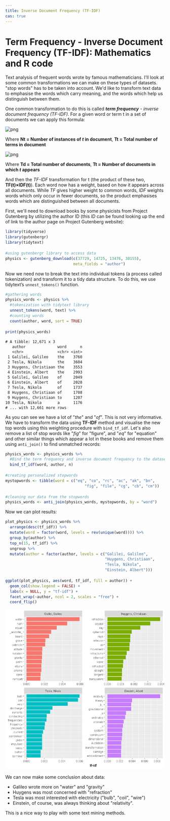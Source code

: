 ```yaml
---
title: Inverse Document Frequency (TF-IDF)
cas: true
--- 
```



# Term Frequency - Inverse Document Frequency (TF-IDF): Mathematics and R code

Text analysis of frequent words wrote by famous mathematicians. I'll look at some common transformations we can make on these types of datasets. "stop words" has to be taken into account. We'd like to transform text data to emphasise the words which carry meaning, and the words which help us distinguish between them.

One common transformation to do this is called ***term frequency** - inverse document frequency (TF-IDF)*. For a given word or term t in a set of documents we can apply this formula:


![png](https://render.githubusercontent.com/render/math?math=TF=\frac{Nt}{Tt})


Where **Nt = Number of instances of *t* in document**, **Tt = Total number of terms in document**


![png](https://render.githubusercontent.com/render/math?math=IDF=log(\frac{Td}{Dt}))
  

Where **Td = Total number of documents**, **Tt = Number of documents in which *t* appears**

And then the *TF-IDF* transformation for t (the product of these two, **TF(t)×IDF(t)**). Each word now has a weight, based on how it appears across all documents. While *TF* gives higher weight to common words, *IDF* weights words which only occur in fewer documents, so the product emphasises words which are distinguished between all documents.

First, we'll need to download books by some physicists from Project Gutenberg by utilizing the author ID (this *ID* can be found looking up the end of link to the author page on Project Gutenberg website):


```R
library(tidyverse)
library(gutenbergr)
library(tidytext)

#using gutenbergr library to access data
physics <- gutenberg_download(c(37729, 14725, 13476, 30155), 
                              meta_fields = "author")
```
Now we need now to break the text into individual tokens (a process called tokenization) and transform it to a tidy data structure. To do this, we use tidytext’s ```unnest_tokens()``` function. 

```R
#gathering words
physics_words <- physics %>%
  #tokenization with tidytext library 
  unnest_tokens(word, text) %>%
  #counting words 
  count(author, word, sort = TRUE)

print(physics_words)
```


```
# A tibble: 12,671 x 3
   author              word      n
   <chr>               <chr> <int>
 1 Galilei, Galileo    the    3760
 2 Tesla, Nikola       the    3604
 3 Huygens, Christiaan the    3553
 4 Einstein, Albert    the    2993
 5 Galilei, Galileo    of     2049
 6 Einstein, Albert    of     2028
 7 Tesla, Nikola       of     1737
 8 Huygens, Christiaan of     1708
 9 Huygens, Christiaan to     1207
10 Tesla, Nikola       a      1176
# ... with 12,661 more rows
```

    

As you can see we have a lot of "*the*" and "*of*". This is not very informative. We have to transform the data using **TF-IDF** method and visualise the new top words using this weighting procedure with `bind_tf_idf`. Let's also remove a list of stop words like "*fig*" for "figure", and "*eq*" for "equation" and other similar things which appear a lot in these books and remove them using `anti_join()` to find unmatched records:


```R
physics_words <- physics_words %>%
  #Bind the term frequency and inverse document frequency to the dataset
  bind_tf_idf(word, author, n) 

#creating personalized stopwords
mystopwords <- tibble(word = c("eq", "co", "rc", "ac", "ak", "bn", 
                                   "fig", "file", "cg", "cb", "cm"))

#cleaning our data from the stopwords
physics_words <- anti_join(physics_words, mystopwords, by = "word")
```

Now we can plot results:

```R
plot_physics <- physics_words %>%
  arrange(desc(tf_idf)) %>%
  mutate(word = factor(word, levels = rev(unique(word)))) %>%
  group_by(author) %>% 
  top_n(15, tf_idf) %>%
  ungroup %>%
  mutate(author = factor(author, levels = c("Galilei, Galileo",
                                            "Huygens, Christiaan",
                                            "Tesla, Nikola",
                                            "Einstein, Albert")))

ggplot(plot_physics, aes(word, tf_idf, fill = author)) +
  geom_col(show.legend = FALSE) +
  labs(x = NULL, y = "tf-idf") +
  facet_wrap(~author, ncol = 2, scales = "free") +
  coord_flip()
```


![png](output_7_0.png)


We can now make some conclusion about data:

  -  Galileo wrote more on "water" and "gravity"
  -  Huygens was most concerned with "refraction"
  -  Tesla was most interested with electricity ("bulb", "coil", "wire")
  -  Einstein, of course, was always thinking about "relativity".

This is a nice way to play with some text mining methods.
